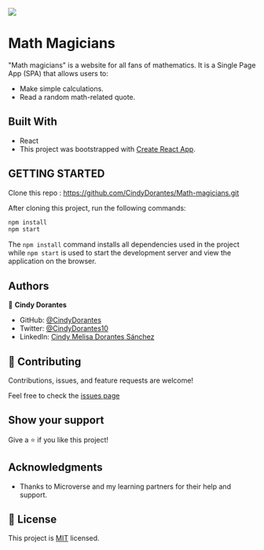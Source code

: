 ![](https://img.shields.io/badge/Microverse-blueviolet)

# Math Magicians
"Math magicians" is a website for all fans of mathematics. It is a Single Page App (SPA) that allows users to:

- Make simple calculations.
- Read a random math-related quote.

## Built With

- React
- This project was bootstrapped with [Create React App](https://github.com/facebook/create-react-app).

## GETTING STARTED

Clone this repo : https://github.com/CindyDorantes/Math-magicians.git

After cloning this project, run the following commands:

```markdown
npm install
npm start
```

The `npm install` command installs all dependencies used in the project while `npm start` is used to start the development server and view the application on the browser.

## Authors

 👤 **Cindy Dorantes**

- GitHub: [@CindyDorantes](https://github.com/CindyDorantes)
- Twitter: [@CindyDorantes10](https://twitter.com/CindyDorantes10)
- LinkedIn: [Cindy Melisa Dorantes Sánchez](https://www.linkedin.com/in/cindydorantessanchez/)

## 🤝 Contributing

Contributions, issues, and feature requests are welcome!

Feel free to check the [issues page](https://github.com/CindyDorantes/Math-magicians/issues)

## Show your support

Give a ⭐️ if you like this project!

## Acknowledgments

- Thanks to Microverse and my learning partners for their help and support.

## 📝 License

This project is [MIT](./MIT.md) licensed.